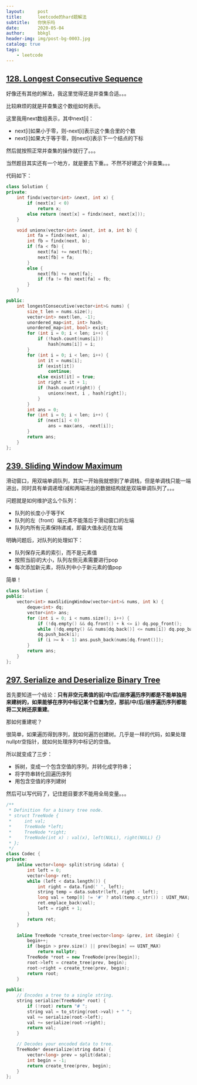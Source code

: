 ```yaml
---
layout:     post
title:      leetcode的hard题解法
subtitle:   你快乐吗
date:       2020-05-04
author:     bbkgl
header-img: img/post-bg-0003.jpg
catalog: true
tags:
    - leetcode
---
```


## [128. Longest Consecutive Sequence](https://leetcode-cn.com/problems/longest-consecutive-sequence/)

好像还有其他的解法，我这里觉得还是并查集合适。。。

比较麻烦的就是并查集这个数组如何表示。

这里我用next数组表示，其中next[i]：

- next[i]如果小于零，则-next[i]表示这个集合里的个数
- next[i]如果大于等于零，则next[i]表示下一个结点的下标

然后就按照正常并查集的操作就行了。。。

当然题目其实还有一个地方，就是要去下重。。不然不好建这个并查集。。。

代码如下：

```cpp
class Solution {
private:
    int findx(vector<int> &next, int x) {
        if (next[x] < 0)
            return x;
        else return (next[x] = findx(next, next[x]));
    }

    void unionx(vector<int> &next, int a, int b) {
        int fa = findx(next, a);
        int fb = findx(next, b);
        if (fa < fb) {
            next[fa] += next[fb];
            next[fb] = fa;
        }
        else {
            next[fb] += next[fa];
            if (fa != fb) next[fa] = fb;
        }
    }

public:
    int longestConsecutive(vector<int>& nums) {
        size_t len = nums.size();
        vector<int> next(len, -1);
        unordered_map<int, int> hash;
        unordered_map<int, bool> exist;
        for (int i = 0; i < len; i++) {
            if (!hash.count(nums[i]))
                hash[nums[i]] = i;
        }
        for (int i = 0; i < len; i++) {
            int it = nums[i];
            if (exist[it])
                continue;
            else exist[it] = true;
            int right = it + 1;
            if (hash.count(right)) {
                unionx(next, i , hash[right]);
            }
        }
        int ans = 0;
        for (int i = 0; i < len; i++) {
            if (next[i] < 0)
                ans = max(ans, -next[i]);
        }
        return ans;
    }
};
```

## [239. Sliding Window Maximum](https://leetcode-cn.com/problems/sliding-window-maximum/)

滑动窗口，用双端单调队列，其实一开始我就想到了单调栈，但是单调栈只能一端进出，同时具有单调递增/减和两端进出的数据结构就是双端单调队列了。。。

问题就是如何维护这么个队列：

- 队列的长度小于等于K
- 队列的左（front）端元素不能落后于滑动窗口的左端
- 队列内所有元素保持递减，即最大值永远在左端

明确问题后，对队列的处理如下：

- 队列保存元素的索引，而不是元素值
- 按照当前i的大小，队列左侧元素需要进行pop
- 每次添加新元素，将队列中小于新元素的值pop

简单！

```cpp
class Solution {
public:
    vector<int> maxSlidingWindow(vector<int>& nums, int k) {
        deque<int> dq;
        vector<int> ans;
        for (int i = 0; i < nums.size(); i++) {
            if (!dq.empty() && dq.front() + k <= i) dq.pop_front();
            while (!dq.empty() && nums[dq.back()] <= nums[i]) dq.pop_back();
            dq.push_back(i);
            if (i >= k - 1) ans.push_back(nums[dq.front()]);
        }
        return ans;
    }
};
```

## [297. Serialize and Deserialize Binary Tree](https://leetcode-cn.com/problems/serialize-and-deserialize-binary-tree/)

首先要知道一个结论：**只有非空元素值的前/中/后/层序遍历序列都是不能单独用来建树的，如果能够在序列中标记某个位置为空，那前/中/后/层序遍历序列都能将二叉树还原重建**。

那如何重建呢？

很简单，如果遍历得到序列，就如何遍历创建树。几乎是一样的代码，如果处理nullptr空指针，就如何处理序列中标记的空值。

所以就变成了三步：

- 拆树，变成一个包含空值的序列，并转化成字符串；
- 将字符串转化回遍历序列
- 用包含空值的序列建树

然后可以写代码了，记住题目要求不能用全局变量。。。

```cpp
/**
 * Definition for a binary tree node.
 * struct TreeNode {
 *     int val;
 *     TreeNode *left;
 *     TreeNode *right;
 *     TreeNode(int x) : val(x), left(NULL), right(NULL) {}
 * };
 */
class Codec {
private:
    inline vector<long> split(string &data) {
        int left = 0;
        vector<long> ret;
        while (left < data.length()) {
            int right = data.find(' ', left);
            string temp = data.substr(left, right - left);
            long val = temp[0] != '#' ? atol(temp.c_str()) : UINT_MAX;
            ret.emplace_back(val);
            left = right + 1;
        }
        return ret;
    }

    inline TreeNode *create_tree(vector<long> &prev, int &begin) {
        begin++;
        if (begin > prev.size() || prev[begin] == UINT_MAX)
            return nullptr;
        TreeNode *root = new TreeNode(prev[begin]);
        root->left = create_tree(prev, begin);
        root->right = create_tree(prev, begin);
        return root;
    }
    
public:
    // Encodes a tree to a single string.
    string serialize(TreeNode* root) {
        if (!root) return "# ";
        string val = to_string(root->val) + " ";
        val += serialize(root->left);
        val += serialize(root->right);
        return val;
    }

    // Decodes your encoded data to tree.
    TreeNode* deserialize(string data) {
        vector<long> prev = split(data);
        int begin = -1;
        return create_tree(prev, begin);
    }
};
```

